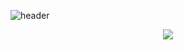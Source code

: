 ![header](https://capsule-render.vercel.app/api?type=wave&color=auto&height=300&section=header&text=welcome&fontSize=90&desc=risforest%20github&descAlign=63)

<div align="center">
  <img src="https://img.shields.io/badge/HTML-E34F26?style=flat-square&logo=HTML5&logoColor=white"/>
</div>

